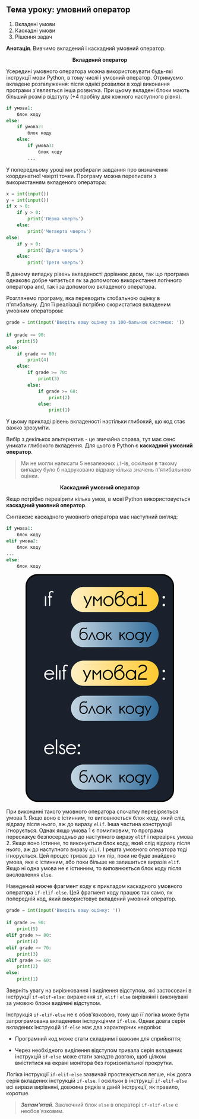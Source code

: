 ## **Тема уроку: умовний оператор**

1. Вкладені умови
2. Каскадні умови
3. Рішення задач

**Анотація**. Вивчимо вкладений і каскадний умовний оператор.

<div align="center"><strong>Вкладений оператор</strong></div>

Усередині умовного оператора можна використовувати будь-які інструкції мови Python, в тому числі і умовний оператор. Отримуємо вкладене розгалуження: після однієї розвилки в ході виконання програми з'являється інша розвилка. При цьому вкладені блоки мають більший розмір відступу (+4 пробілу для кожного наступного рівня).

```python
if умова1:
    блок коду
else:
    if умова2:
        блок коду
    else:
        if умова3:
            блок коду            
        ...
```

У попередньому уроці ми розбирали завдання про визначення координатної чверті точки. Програму можна переписати з використанням вкладеного оператора:

```python
x = int(input())
y = int(input())
if x > 0:
    if y > 0:
        print('Перша чверть')
    else:
        print('Четверта чверть')
else:
    if y > 0:
        print('Друга чверть')
    else:
        print('Третя чверть')
```

В даному випадку рівень вкладеності дорівнює двом, так що програма однаково добре читається як за допомогою використання логічного оператора and, так і за допомогою вкладеного оператора.

Розглянемо програму, яка переводить стобальною оцінку в п'ятибальну. Для її реалізації потрібно скористатися вкладеним умовним оператором:

```python
grade = int(input('Введіть вашу оцінку за 100-бальною системою: '))

if grade >= 90:
    print(5)
else:
    if grade >= 80:
        print(4)
    else:
        if grade >= 70:
            print(3)
        else:
            if grade >= 60:
                print(2)
            else:
                print(1)
```

У цьому прикладі рівень вкладеності настільки глибокий, що код стає важко зрозуміти.

Вибір з декількох альтернатив - це звичайна справа, тут має сенс уникати глибокого вкладення. Для цього в Python є **каскадний умовний оператор**.

> Ми не могли написати 5 незалежних `if`-ів, оскільки в такому випадку було б надруковано відразу кілька значень п'ятибальною оцінки.

<div align="center"><strong>Каскадний умовний оператор</strong></div>

Якщо потрібно перевірити кілька умов, в мові Python використовується **каскадний умовний оператор**.

Синтаксис каскадного умовного оператора має наступний вигляд:

```python
if умова1:
    блок коду
elif умова2:
    блок коду
...
else:
    блок коду
```

<div align="center"><img src="https://raw.githubusercontent.com/steamcentre/python_book/main/img/05.png" alt="if_else" width="400px"></div>

При виконанні такого умовного оператора спочатку перевіряється умова 1. Якщо воно є істинним, то виповнюється блок коду, який слід відразу після нього, аж до виразу `elif`. Інша частина конструкції ігнорується. Однак якщо умова 1 є помилковим, то програма перескакує безпосередньо до наступного виразу `elif` і перевіряє умова 2. Якщо воно істинне, то виконується блок коду, який слід відразу після нього, аж до наступного виразу `elif`. І решта умовного оператора тоді ігнорується. Цей процес триває до тих пір, поки не буде знайдено умова, яке є істинним, або поки більше не залишиться виразів `elif`. Якщо ні одна умова не є істинним, то виповнюється блок коду після висловлення `else`.

Наведений нижче фрагмент коду є прикладом каскадного умовного оператора `if-elif-else`. Цей фрагмент коду працює так само, як попередній код, який використовує вкладений умовний оператор.

```python
grade = int(input('Введіть вашу оцінку: '))

if grade >= 90:
    print(5)
elif grade >= 80:
    print(4)
elif grade >= 70:
    print(3)
elif grade >= 60:
    print(2)
else:
    print(1)
```

Зверніть увагу на вирівнювання і виділення відступом, які застосовані в інструкції `if-elif-else`: вираження `if`, `elif` і `else` вирівняні і виконувані за умовою блоки виділені відступом.

Інструкція `if-elif-else` не є обов'язковою, тому що її логіка може бути запрограмована вкладеними інструкціями `if-else`. Однак довга серія вкладених інструкцій `if-else` має два характерних недоліки:

* Програмний код може стати складним і важким для сприйняття;

* Через необхідного виділення відступом тривала серія вкладених інструкцій `if-else` може стати занадто довгою, щоб цілком вміститися на екрані монітора без горизонтальної прокрутки.

Логіка інструкції `if-elif-else` зазвичай простежується легше, ніж довга серія вкладених інструкцій `if-else`. І оскільки в інструкції `if-elif-else` всі вирази вирівняні, довжина рядків в даній інструкції, як правило, коротше.

> <b><i>Запам'ятай</b></i>. Заключний блок `else` в операторі `if-elif-else` є необов'язковим.
